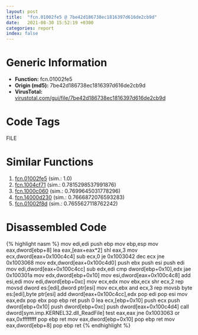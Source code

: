 ```yaml
---
layout: post
title:  "fcn.01002fe5 @ 7be42d186738ec1816397d616de2cb9d"
date:   2021-08-30 15:52:19 +0300
categories: report
index: false
---
```


# Generic Information
- **Function:** fcn.01002fe5
- **Origin (md5):** 7be42d186738ec1816397d616de2cb9d
- **VirusTotal:** [virustotal.com/gui/file/7be42d186738ec1816397d616de2cb9d][virustotal_ref]

# Code Tags
<span class="tag" id="FILE">FILE</span>


# Similar Functions

1. [fcn.01002fe5][similar_1_ref] (sim.: 1.0)
2. [fcn.1004cf71][similar_2_ref] (sim.: 0.7815298537991876)
3. [fcn.1000c060][similar_3_ref] (sim.: 0.7699645031778296)
4. [fcn.14000d230][similar_4_ref] (sim.: 0.7666872076593283)
5. [fcn.01002f8d][similar_5_ref] (sim.: 0.7655627118762242)


# Disassembled Code

{% highlight nasm %}
mov edi,edi
push ebp
mov ebp,esp
mov eax,dword[ebp+8]
lea eax,[eax+eax*2]
shl eax,3
mov ecx,dword[eax+0x100c4c4]
sub ecx,0
je 0x1003042
dec ecx
jne 0x1003068
mov edx,dword[eax+0x100c4d0]
push ebx
push esi
push edi
mov edi,dword[eax+0x100c4cc]
sub edx,edi
cmp dword[ebp+0x10],edx
jae 0x100301a
mov edx,dword[ebp+0x10]
mov esi,dword[eax+0x100c4c8]
add esi,edi
mov edi,dword[ebp+0xc]
mov ecx,edx
mov ebx,ecx
shr ecx,2
rep movsd dword es:[edi],dword ptr[esi]
mov ecx,ebx
and ecx,3
rep movsb byte es:[edi],byte ptr[esi]
add dword[eax+0x100c4cc],edx
pop edi
pop esi
mov eax,edx
pop ebx
pop ebp
ret 
push 0
lea ecx,[ebp+0x10]
push ecx
push dword[ebp+0x10]
push dword[ebp+0xc]
push dword[eax+0x100c4d4]
call dword[sym.imp.KERNEL32.dll_ReadFile]
test eax,eax
jne 0x1003063
or eax,0xffffffff
pop ebp
ret 
mov eax,dword[ebp+0x10]
pop ebp
ret 
mov eax,dword[ebp+8]
pop ebp
ret 
{% endhighlight %}


[similar_1_ref]: /report/fcn.01002fe5@bcf1729ded12dd6e2e4c565a6c795602
[similar_2_ref]: /report/fcn.1004cf71@481b545f5c18f2fce1caac67ddc419e8
[similar_3_ref]: /report/fcn.1000c060@ca9ea786d78fbd8b044a85f19ea8ac95
[similar_4_ref]: /report/fcn.14000d230@c4af5ec7826361dc5a22db79be296638
[similar_5_ref]: /report/fcn.01002f8d@5f29ac1dca7e163ea19fd3cb73e2638f
[virustotal_ref]: https://www.virustotal.com/gui/file/7be42d186738ec1816397d616de2cb9d